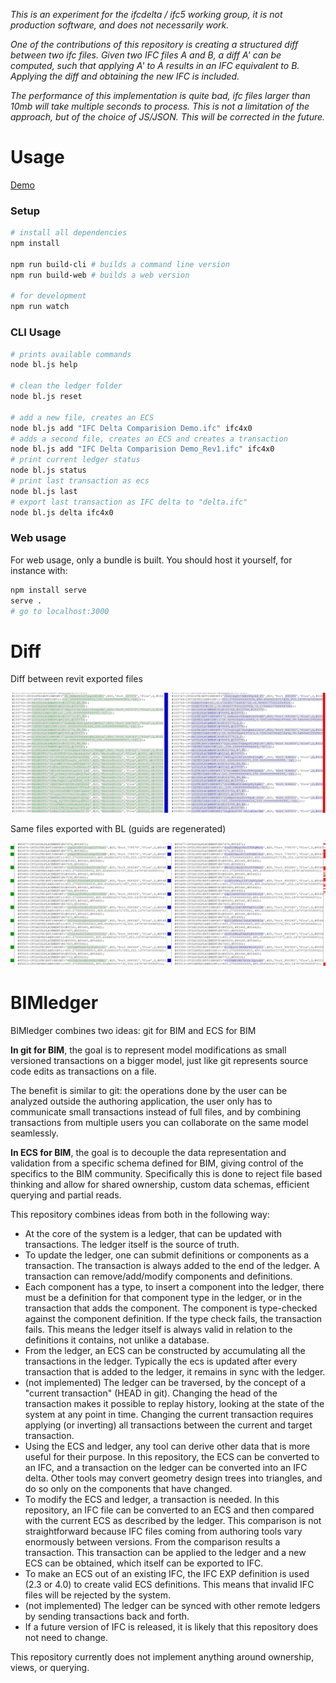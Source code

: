 *This is an experiment for the ifcdelta / ifc5 working group, it is not production software, and does not necessarily work.*

*One of the contributions of this repository is creating a structured diff between two ifc files. Given two IFC files A and B, a diff A' can be computed, such that applying A' to A results in an IFC equivalent to B. Applying the diff and obtaining the new IFC is included.*

*The performance of this implementation is quite bad, ifc files larger than 10mb will take multiple seconds to process. This is not a limitation of the approach, but of the choice of JS/JSON. This will be corrected in the future.*

# Usage

[Demo](https://tomvandig.github.io/bl-deploy/)

### Setup
```sh
# install all dependencies
npm install

npm run build-cli # builds a command line version
npm run build-web # builds a web version

# for development
npm run watch
```

### CLI Usage

```sh
# prints available commands
node bl.js help 

# clean the ledger folder
node bl.js reset

# add a new file, creates an ECS
node bl.js add "IFC Delta Comparision Demo.ifc" ifc4x0
# adds a second file, creates an ECS and creates a transaction
node bl.js add "IFC Delta Comparision Demo_Rev1.ifc" ifc4x0
# print current ledger status
node bl.js status
# print last transaction as ecs
node bl.js last
# export last transaction as IFC delta to "delta.ifc"
node bl.js delta ifc4x0
```

### Web usage

For web usage, only a bundle is built. You should host it yourself, for instance with:

```sh
npm install serve
serve .
# go to localhost:3000
```

# Diff

Diff between revit exported files

<img src="./images/diff_rvt.png" width="768">

Same files exported with BL (guids are regenerated)

<img src="./images/diff_bl.png" width="768">

# BIMledger
BIMledger combines two ideas: git for BIM and ECS for BIM

**In git for BIM**, the goal is to represent model modifications as small versioned transactions on a bigger model, just like git represents source code edits as transactions on a file. 

The benefit is similar to git: the operations done by the user can be analyzed outside the authoring application, the user only has to communicate small transactions instead of full files, and by combining transactions from multiple users you can collaborate on the same model seamlessly.

**In ECS for BIM**, the goal is to decouple the data representation and validation from a specific schema defined for BIM, giving control of the specifics to the BIM community. Specifically this is done to reject file based thinking and allow for shared ownership, custom data schemas, efficient querying and partial reads.

This repository combines ideas from both in the following way:

* At the core of the system is a ledger, that can be updated with transactions. The ledger itself is the source of truth.
* To update the ledger, one can submit definitions or components as a transaction. The transaction is always added to the end of the ledger. A transaction can remove/add/modify components and definitions.
* Each component has a type, to insert a component into the ledger, there must be a definition for that component type in the ledger, or in the transaction that adds the component. The component is type-checked against the component definition. If the type check fails, the transaction fails. This means the ledger itself is always valid in relation to the definitions it contains, not unlike a database.
* From the ledger, an ECS can be constructed by accumulating all the transactions in the ledger. Typically the ecs is updated after every transaction that is added to the ledger, it remains in sync with the ledger.
* (not implemented) The ledger can be traversed, by the concept of a "current transaction" (HEAD in git). Changing the head of the transaction makes it possible to replay history, looking at the state of the system at any point in time. Changing the current transaction requires applying (or inverting) all transactions between the current and target transaction.
* Using the ECS and ledger, any tool can derive other data that is more useful for their purpose. In this repository, the ECS can be converted to an IFC, and a transaction on the ledger can be converted into an IFC delta. Other tools may convert geometry design trees into triangles, and do so only on the components that have changed.
* To modify the ECS and ledger, a transaction is needed. In this repository, an IFC file can be converted to an ECS and then compared with the current ECS as described by the ledger. This comparison is not straightforward because IFC files coming from authoring tools vary enormously between versions. From the comparison results a transaction. This transaction can be applied to the ledger and a new ECS can be obtained, which itself can be exported to IFC.
* To make an ECS out of an existing IFC, the IFC EXP definition is used (2.3 or 4.0) to create valid ECS definitions. This means that invalid IFC files will be rejected by the system.
* (not implemented) The ledger can be synced with other remote ledgers by sending transactions back and forth.
* If a future version of IFC is released, it is likely that this repository does not need to change.

This repository currently does not implement anything around ownership, views, or querying.
